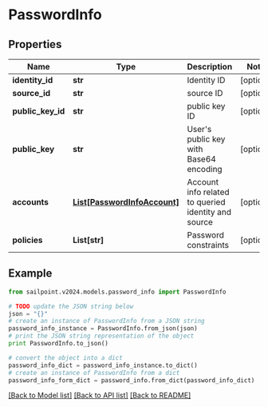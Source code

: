 # PasswordInfo


## Properties

Name | Type | Description | Notes
------------ | ------------- | ------------- | -------------
**identity_id** | **str** | Identity ID | [optional] 
**source_id** | **str** | source ID | [optional] 
**public_key_id** | **str** | public key ID | [optional] 
**public_key** | **str** | User&#39;s public key with Base64 encoding | [optional] 
**accounts** | [**List[PasswordInfoAccount]**](PasswordInfoAccount.md) | Account info related to queried identity and source | [optional] 
**policies** | **List[str]** | Password constraints | [optional] 

## Example

```python
from sailpoint.v2024.models.password_info import PasswordInfo

# TODO update the JSON string below
json = "{}"
# create an instance of PasswordInfo from a JSON string
password_info_instance = PasswordInfo.from_json(json)
# print the JSON string representation of the object
print PasswordInfo.to_json()

# convert the object into a dict
password_info_dict = password_info_instance.to_dict()
# create an instance of PasswordInfo from a dict
password_info_form_dict = password_info.from_dict(password_info_dict)
```
[[Back to Model list]](../README.md#documentation-for-models) [[Back to API list]](../README.md#documentation-for-api-endpoints) [[Back to README]](../README.md)


